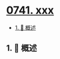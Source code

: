 # [0741. xxx](https://github.com/Tdahuyou/TNotes.leetcode/tree/main/notes/0741.%20xxx)

<!-- region:toc -->

- [1. 📝 概述](#1--概述)

<!-- endregion:toc -->

## 1. 📝 概述
